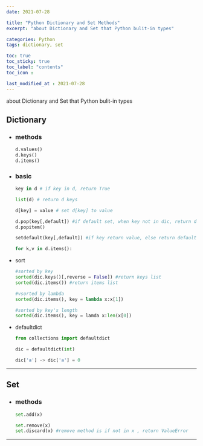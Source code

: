 ```yaml
---
date: 2021-07-28

title: "Python Dictionary and Set Methods"
excerpt: "about Dictionary and Set that Python bulit-in types"

categories: Python
tags: dictionary, set

toc: true  
toc_sticky: true
toc_label: "contents"
toc_icon : 

last_modified_at : 2021-07-28
---
```

about Dictionary and Set that Python bulit-in types

## Dictionary

- ### methods
    ```python
    d.values()
    d.keys()
    d.items()
    ```

- ### basic
    ```python
    key in d # if key in d, return True

    list(d) # return d keys

    d[key] = value # set d[key] to value

    d.pop(key[,default]) #if default set, when key not in dic, return default
    d.popitem()

    setdefault(key[,default]) #if key return value, else return default

    for k,v in d.items(): 

    ```

- sort

    ```python
    #sorted by key
    sorted(dic.keys()[,reverse = False]) #return keys list
    sorted(dic.items()) #return items list

    #vsorted by lambda
    sorted(dic.items(), key = lambda x:x[1])

    #sorted by key's length
    sorted(dic.items(), key = lamda x:len(x[0])
    ```

- defaultdict

    ```python
    from collections import defaultdict

    dic = defaultdict(int)

    dic['a'] -> dic['a'] = 0
    ```
---

## Set

- ### methods
    ```python
    set.add(x)

    set.remove(x)
    set.discard(x) #remove method is if not in x , return ValueError
    ```
---